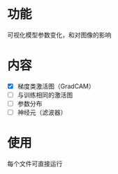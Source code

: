 # 功能  
可视化模型参数变化，和对图像的影响
# 内容 
+ [x] 梯度类激活图（GradCAM）  
+ [ ] 与训练相同的激活图  
+ [ ] 参数分布  
+ [ ] 神经元（滤波器） 
# 使用  
每个文件可直接运行
